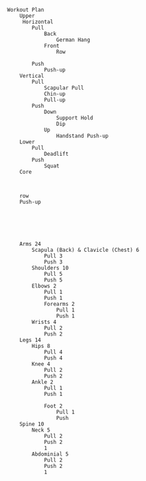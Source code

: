     Workout Plan
        Upper
         Horizontal 
            Pull
                Back
                    German Hang
                Front
                    Row
                
            Push
                Push-up
        Vertical 
            Pull
                Scapular Pull
                Chin-up
                Pull-up
            Push
                Down
                    Support Hold
                    Dip
                Up
                    Handstand Push-up
        Lower
            Pull 
                Deadlift
            Push
                Squat
        Core
        
        
        
        row
        Push-up
        
        
        
        
        
        
        Arms 24
            Scapula (Back) & Clavicle (Chest) 6
                Pull 3
                Push 3
            Shoulders 10
                Pull 5
                Push 5
            Elbows 2
                Pull 1
                Push 1
                Forearms 2
                    Pull 1
                    Push 1
            Wrists 4
                Pull 2
                Push 2
        Legs 14
            Hips 8
                Pull 4
                Push 4
            Knee 4
                Pull 2
                Push 2
            Ankle 2
                Pull 1
                Push 1
                
                Foot 2
                    Pull 1
                    Push 
        Spine 10
            Neck 5
                Pull 2
                Push 2
                1
            Abdominial 5
                Pull 2
                Push 2
                1
